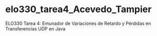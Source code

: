 elo330_tarea4_Acevedo_Tampier
=============================

ELO330 Tarea 4: Emunador de Variaciones de Retardo y Pérdidas en Transferencias UDP en Java
